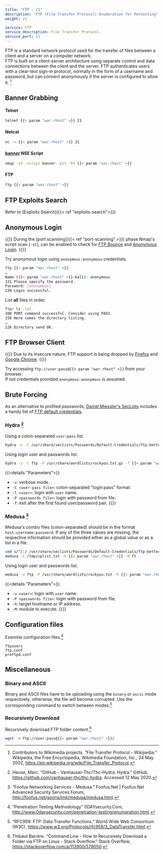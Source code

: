 ```yaml
---
title: "FTP - 21"
description: "FTP (File Transfer Protocol) Enumeration for Pentesting"
weight: 21

service: FTP
service_description: File Transfer Protocol.
service_port: 21
---
```

FTP is a standard network protocol used for the transfer of files between a client and a server on a computer network.  
FTP is built on a client-server architecture using separate control and data connections between the client and the server. FTP authenticates users with a clear-text sign-in protocol, normally in the form of a username and password, but can connect anonymously if the server is configured to allow it. [^wiki-ftp]

## Banner Grabbing

#### Telnet

```sh
telnet {{< param "war.rhost" >}} 21
```

#### Netcat
```sh
nc -n {{< param "war.rhost" >}} 21
```

#### [banner](https://nmap.org/nsedoc/scripts/banner.html) NSE Script
```sh
nmap -sV -script banner -p21 -Pn {{< param "war.rhost" >}}
```

#### FTP
```sh
ftp {{< param "war.rhost" >}}
```

## FTP Exploits Search

Refer to [Exploits Search]({{< ref "exploits-search">}})

## Anonymous Login

{{<hint info>}}
During the [port scanning]({{< ref "port-scanning" >}}) phase Nmap's script scan (`-sC`), can be enabled to check for [FTP Bounce](https://nmap.org/nsedoc/scripts/ftp-bounce.html) and [Anonymous Login](https://nmap.org/nsedoc/scripts/ftp-anon.html).
{{</hint>}}

Try anonymous login using `anonymous:anonymous` credentials.

```sh
ftp {{< param "war.rhost" >}}
…
Name ({{< param "war.rhost" >}}:kali): anonymous
331 Please specify the password.
Password: [anonymous]
230 Login successful.
```

List **all** files in order.

```sh
ftp> ls -lat
200 PORT command successful. Consider using PASV.
150 Here comes the directory listing.
…
226 Directory send OK.
```

## FTP Browser Client

{{<hint danger>}}
Due to its insecure nature, FTP support is being dropped by [Firefox](https://bugzilla.mozilla.org/show_bug.cgi?id=1574475) and [Google Chrome](https://chromestatus.com/feature/6246151319715840).
{{</hint>}}

Try accessing `ftp://user:pass@{{< param "war.rhost" >}}` from your browser.  
If not credentials provided `anonymous:anonymous` is assumed.

## Brute Forcing

As an alternative to profiled passwords, [Daniel Miessler's SecLists](https://github.com/danielmiessler/SecLists) includes a handy list of [FTP default credentials](https://github.com/danielmiessler/SecLists/blob/master/Passwords/Default-Credentials/ftp-betterdefaultpasslist.txt).  

### Hydra [^hydra]

Using a colon-separated `user:pass` list.

```sh
hydra -v -C /usr/share/seclists/Passwords/Default-Credentials/ftp-betterdefaultpasslist.txt -f {{< param "war.rhost" >}} ftp
```

Using login user and passwords list.

```sh
hydra -v -l ftp -P /usr/share/wordlists/rockyou.txt.gz -f {{< param "war.rhost" >}} ftp
```

{{<details "Parameters">}}
- `-v`: verbose mode.
- `-C <user:pass file>`: colon-separated "login:pass" format.
- `-l <user>`: login with `user` name.
- `-P <passwords file>`: login with password from file.
- `-f`: exit after the first found user/password pair.
{{</details>}}

### Medusa [^medusa]

Medusa's combo files (colon-separated) should be in the format `host:username:password`. If any of the three values are missing, the respective information should be provided either as a global value or as a list in a file.

```sh
sed s/^/:/ /usr/share/seclists/Passwords/Default-Credentials/ftp-betterdefaultpasslist.txt > /tmp/cplist.txt
medusa -C /tmp/cplist.txt -h {{< param "war.rhost" >}} -M ft
```

Using login user and passwords list.

```sh
medusa -u ftp -P /usr/share/wordlists/rockyou.txt -h {{< param "war.rhost" >}} -M ftp
```

{{<details "Parameters">}}
- `-u <user>`: login with `user` name.
- `-P <passwords file>`: login with password from file.
- `-h`: target hostname or IP address.
- `-M`: module to execute.
{{</details>}}


## Configuration files

Examine configuration files.[^0daysec-enum]

```
ftpusers
ftp.conf
proftpd.conf
```

## Miscellaneous

### Binary and ASCII

Binary and ASCII files have to be uploading using the `binary` or `ascii` mode respectively, otherwise, the file will become corrupted. Use the corresponding command to switch between modes.[^w3c-ftp-transfer]

### Recursively Download

Recursively download FTP folder content.[^so-ftp-mirroring]

```sh
wget -m ftp://user:pass@{{< param "war.rhost" >}}/
```

[^wiki-ftp]: Contributors to Wikimedia projects. “File Transfer Protocol - Wikipedia.” Wikipedia, the Free Encyclopedia, Wikimedia Foundation, Inc., 24 May 2002, https://en.wikipedia.org/wiki/File_Transfer_Protocol.
[^so-ftp-mirroring]: Thibaut Barrère. “Command Line - How to Recursively Download a Folder via FTP on Linux - Stack Overflow.” Stack Overflow, https://stackoverflow.com/a/113900/578050.
[^0daysec-enum]: “Penetration Testing Methodology” 0DAYsecurity.Com, http://www.0daysecurity.com/penetration-testing/enumeration.html.
[^w3c-ftp-transfer]: “RFC959: FTP: Data Transfer Functions.” World Wide Web Consortium (W3C), https://www.w3.org/Protocols/rfc959/3_DataTransfer.html.
[^hydra]: Heuse, Marc. “GitHub - Vanhauser-Thc/Thc-Hydra: Hydra.” GitHub, https://github.com/vanhauser-thc/thc-hydra. Accessed 12 May 2020.
[^medusa]: “Foofus Networking Services - Medusa.” Foofus.Net | Foofus.Net Advanced Security Services Forum, http://foofus.net/goons/jmk/medusa/medusa.html.
